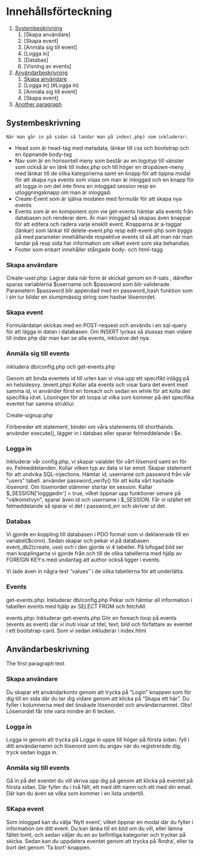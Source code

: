 # Innehållsförteckning
1. [Systembeskrivning](#Systembeskrivning)
    1. [Skapa användare]
    2. [Skapa event]
    3. [Anmäla sig till event]
    4. [Logga in]
    5. [Databas]
    6. [Visning av events]
2. [Användarbeskrivning](#Användarbeskrivning)
    1. [Skapa användare](#subparagraph1)
    2. [Logga in] (#Logga in)
    3. [Anmäla sig till event]
    4. [Skapa event]
3. [Another paragraph](#paragraph2)

## Systembeskrivning <a name="systembeskrivning"></a>
    När man går in på sidan så landar man på index(.php) som inkluderar:
* Head som är head-tag med metadata, länkar till css och bootstrap och en öppnande body-tag
* Nav som är en horisontell meny som består av en logotyp till vänster som också är en länk till index.php och till höger en dropdown-meny med länkar till de olika kategorierna samt en knapp för att öppna modal för att skapa nya events som visas om man är inloggad och en knapp för att logga in om det inte finns en inloggad session resp en utloggningsknapp om man är inloggad. 
* Create-Event som är själva modalen med formulär för att skapa nya events
* Events som är en komponent som vie get-events hämtar alla events från databasen och renderar dem. Är man inloggad så skapas även knappar för att editera och radera varje ensklit event. Knapparna är a-taggar (länkar) som länkar till delete-event.php resp edit-event-php som byggs på med parameter innehållande respektive events id så att man när man landar på resp sida har information om vilket event som ska behandlas. 
* Footer som enbart innehåller stångade body- och html-tagg

### Skapa användare
Create-user.php: Lagrar data när form är skickat genom en if-sats , därefter sparas variablerna $username och $password som blir validerade. 
Parametern $password blir appendad med en password_hash funktion som i sin tur bildar en slumpmässig string som hashar lösenordet.

### Skapa event
Formulärdatan skickas med en POST-request och används i en sql-query för att lägga in datan i databasen. Om INSERT lyckas så slussas man vidare till index.php där man kan se alla events, inklusive det nya.

### Anmäla sig till events
inkludera db/config.php och get-events.php

Genom att binda eventets id till urlen kan vi visa upp ett specifikt inlägg på en helsidesvy. (event.php) Kollar alla events och visar bara det event med samma id, vi använder först en foreach och sedan en while för att kolla det specifika id:et. Lösningen för att loopa ut vilka som kommer på det specifika eventet har samma struktur.

Create-signup.php

Förbereder ett statement, binder om våra statements till shorthands. använder execute(), lägger in i databas eller sparar felmeddelande i $e.

### Logga in
Inkluderar vår config.php, vi skapar vaiabler för vårt lösenord samt en för ev. Felmeddelanden. Kollar vilken typ av data vi tar emot. Skapar statement för att undvika SQL-injections. Hämtar id, username och password från vår "users" tabell.
använder password_verify() för att kolla vårt hashade lösenord. Om lösenordet stämmer startar en session. Kallar $_SESSION['logggedin'] = true, vilket öppnar upp funktioner senare på "välkomstvyn", sparar även id och username i 
$_SESSION. Får vi istället ett felmeddelande så sparar vi det i password_err och skriver ut det.

### Databas
Vi gjorde en koppling till databasen i PDO format som vi deklarerade till en variabel($conn).
Sedan skapar och pekar vi på databasen event_db2(create, use) och i den gjorde vi 4 tabeller.
På bifogad bild ser man kopplingarna vi gjorde från och till de olika tabellerna med hjälp av FOREIGN KEY:s med undantag att author också ligger i events. 

Vi lade även in några test “values” i de olika tabellerna för att underlätta.

### Events
get-events.php:
Inkluderar db/config.php
Pekar och hämtar all information i tabellen events med hjälp av SELECT  FROM och fetchAll

events.php:
Inkluderar get-events.php
Gör en foreach loop på events (events as event) där vi inuti visar ut titel, text, bild och författare av eventet i ett bootstrap-card. Som vi sedan inkluderar i index.html


## Användarbeskrivning <a name="Användarbeskrivning"></a>
The first paragraph text

### Skapa användare
Du skapar ett användarkonto genom att trycka på “Login” knappen som för dig till en sida där du tar dig vidare genom att klicka på “Skapa ett här”. Du fyller i kolumnerna med det önskade lösenordet och användarnamnet. Obs! Lösenordet får inte vara mindre än 6 tecken.

### Logga in
Logga in genom att trycka på Logga in uppe till höger på första sidan.
fyll i ditt användarnamn och lösenord som du angav när du registrerade dig.
tryck sedan logga in.

### Anmäla sig till events
Gå in på det eventet du vill skriva upp dig på genom att klicka på eventet på första sidan. Där fyller du i två fält, ett med ditt namn och ett med din email.
Där kan du även se vilka som kommer i en lista undertill.

### SKapa event <a name="subparagraph4"></a>
Som inloggad kan du välja ’Nytt event’, vilket öppnar en modal där du fyller i information om ditt event. Du kan länka till en bild om du vill, eller lämna fältet tomt, och sedan väljer du en av befintliga kategorier och trycker på skicka.
    Sedan kan du uppdatera eventet genom att trycka på ’Ändra’, eller ta bort det genom ’Ta bort’-knappen.

